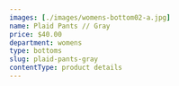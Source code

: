 ```yaml
---
images: [./images/womens-bottom02-a.jpg]
name: Plaid Pants // Gray
price: $40.00
department: womens
type: bottoms
slug: plaid-pants-gray
contentType: product details
---
```

